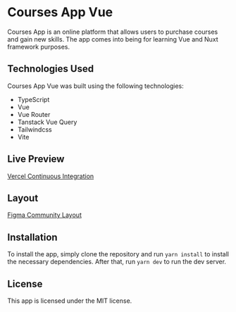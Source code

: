 # Courses App Vue

Courses App is an online platform that allows users to purchase courses and gain new skills. The app comes into being for learning Vue and Nuxt framework purposes.

## Technologies Used

Courses App Vue was built using the following technologies:

- TypeScript
- Vue
- Vue Router
- Tanstack Vue Query
- Tailwindcss
- Vite

## Live Preview

[Vercel Continuous Integration](https://courses-app-iota.vercel.app/)

## Layout

[Figma Community Layout](https://www.figma.com/community/file/1204113366416049050)

## Installation

To install the app, simply clone the repository and run `yarn install` to install the necessary dependencies. After that, run `yarn dev` to run the dev server.

## License

This app is licensed under the MIT license.
